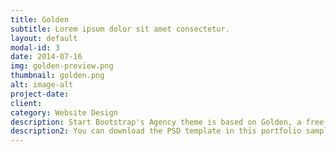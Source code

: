 ```yaml
---
title: Golden
subtitle: Lorem ipsum dolor sit amet consectetur.
layout: default
modal-id: 3
date: 2014-07-16
img: golden-preview.png
thumbnail: golden.png
alt: image-alt
project-date:
client:
category: Website Design
description: Start Bootstrap's Agency theme is based on Golden, a free PSD website template built by <a href="https://www.behance.net/MathavanJaya">Mathavan Jaya</a>. Golden is a modern and clean one page web template that was made exclusively for Best PSD Freebies. This template has a great portfolio, timeline, and meet your team sections that can be easily modified to fit your needs. 
description2: You can download the PSD template in this portfolio sample item at <a href="http://freebiesxpress.com/gallery/golden-free-one-page-web-template/">FreebiesXpress.com</a>.
---
```


